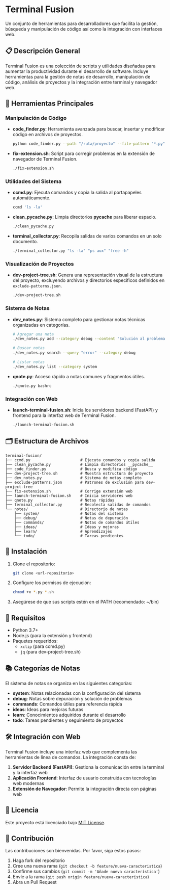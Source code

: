 # Terminal Fusion

Un conjunto de herramientas para desarrolladores que facilita la gestión, búsqueda y manipulación de código así como la integración con interfaces web.

## 📋 Descripción General

Terminal Fusion es una colección de scripts y utilidades diseñadas para aumentar la productividad durante el desarrollo de software. Incluye herramientas para la gestión de notas de desarrollo, manipulación de código, análisis de proyectos y la integración entre terminal y navegador web.

## 🔧 Herramientas Principales

### Manipulación de Código

- **code_finder.py**: Herramienta avanzada para buscar, insertar y modificar código en archivos de proyectos.
  ```bash
  python code_finder.py --path "/ruta/proyecto" --file-pattern "*.py" --line 10 --insert "nuevo_código"
  ```

- **fix-extension.sh**: Script para corregir problemas en la extensión de navegador de Terminal Fusion.
  ```bash
  ./fix-extension.sh
  ```

### Utilidades del Sistema

- **ccmd.py**: Ejecuta comandos y copia la salida al portapapeles automáticamente.
  ```bash
  ccmd 'ls -la'
  ```

- **clean_pycache.py**: Limpia directorios __pycache__ para liberar espacio.
  ```bash
  ./clean_pycache.py
  ```

- **terminal_collector.py**: Recopila salidas de varios comandos en un solo documento.
  ```bash
  ./terminal_collector.py "ls -la" "ps aux" "free -h"
  ```

### Visualización de Proyectos

- **dev-project-tree.sh**: Genera una representación visual de la estructura del proyecto, excluyendo archivos y directorios específicos definidos en `exclude-patterns.json`.
  ```bash
  ./dev-project-tree.sh
  ```

### Sistema de Notas

- **dev_notes.py**: Sistema completo para gestionar notas técnicas organizadas en categorías.
  ```bash
  # Agregar una nota
  ./dev_notes.py add --category debug --content "Solución al problema X" --tags "error,solución"
  
  # Buscar notas
  ./dev_notes.py search --query "error" --category debug
  
  # Listar notas
  ./dev_notes.py list --category system
  ```

- **qnote.py**: Acceso rápido a notas comunes y fragmentos útiles.
  ```bash
  ./qnote.py bashrc
  ```

### Integración con Web

- **launch-terminal-fusion.sh**: Inicia los servidores backend (FastAPI) y frontend para la interfaz web de Terminal Fusion.
  ```bash
  ./launch-terminal-fusion.sh
  ```

## 🗂️ Estructura de Archivos

```
terminal-fusion/
├── ccmd.py                      # Ejecuta comandos y copia salida
├── clean_pycache.py             # Limpia directorios __pycache__
├── code_finder.py               # Busca y modifica código
├── dev-project-tree.sh          # Muestra estructura de proyecto
├── dev_notes.py                 # Sistema de notas completo
├── exclude-patterns.json        # Patrones de exclusión para dev-project-tree
├── fix-extension.sh             # Corrige extensión web
├── launch-terminal-fusion.sh    # Inicia servidores web
├── qnote.py                     # Notas rápidas
├── terminal_collector.py        # Recolecta salidas de comandos
└── notes/                       # Directorio de notas
    ├── system/                  # Notas del sistema
    ├── debug/                   # Notas de depuración
    ├── commands/                # Notas de comandos útiles
    ├── ideas/                   # Ideas y mejoras
    ├── learn/                   # Aprendizajes
    └── todo/                    # Tareas pendientes
```

## 🚀 Instalación

1. Clone el repositorio:
   ```bash
   git clone <url-repositorio>
   ```

2. Configure los permisos de ejecución:
   ```bash
   chmod +x *.py *.sh
   ```

3. Asegúrese de que sus scripts estén en el PATH (recomendado: ~/bin)

## 📝 Requisitos

- Python 3.7+
- Node.js (para la extensión y frontend)
- Paquetes requeridos:
  - `xclip` (para ccmd.py)
  - `jq` (para dev-project-tree.sh)

## 📚 Categorías de Notas

El sistema de notas se organiza en las siguientes categorías:

- **system**: Notas relacionadas con la configuración del sistema
- **debug**: Notas sobre depuración y solución de problemas
- **commands**: Comandos útiles para referencia rápida
- **ideas**: Ideas para mejoras futuras
- **learn**: Conocimientos adquiridos durante el desarrollo
- **todo**: Tareas pendientes y seguimiento de proyectos

## 🛠️ Integración con Web

Terminal Fusion incluye una interfaz web que complementa las herramientas de línea de comandos. La integración consta de:

1. **Servidor Backend (FastAPI)**: Gestiona la comunicación entre la terminal y la interfaz web
2. **Aplicación Frontend**: Interfaz de usuario construida con tecnologías web modernas
3. **Extensión de Navegador**: Permite la integración directa con páginas web

## 📄 Licencia

Este proyecto está licenciado bajo [MIT License](LICENSE).

## 👥 Contribución

Las contribuciones son bienvenidas. Por favor, siga estos pasos:

1. Haga fork del repositorio
2. Cree una nueva rama (`git checkout -b feature/nueva-caracteristica`)
3. Confirme sus cambios (`git commit -m 'Añade nueva característica'`)
4. Envíe a la rama (`git push origin feature/nueva-caracteristica`)
5. Abra un Pull Request
